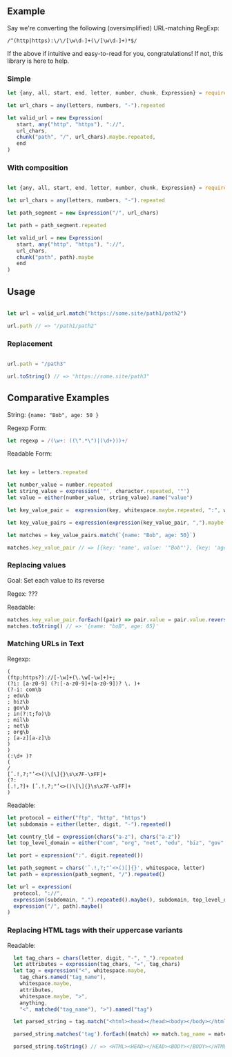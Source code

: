 ## Example 

Say we're converting the following (oversimplified) URL-matching RegExp:

```
/^(http|https):\/\/[\w\d-]+(\/[\w\d-]+)*$/
```

If the above if intuitive and easy-to-read for you, congratulations! If not, this library is here to help.

### Simple

```js
let {any, all, start, end, letter, number, chunk, Expression} = require('simple_expression')

let url_chars = any(letters, numbers, "-").repeated

let valid_url = new Expression(
   start, any("http", "https"), "://", 
   url_chars,
   chunk("path", "/", url_chars).maybe.repeated,
   end
)
```

### With composition

```js

let {any, all, start, end, letter, number, chunk, Expression} = require('simple_expression')

let url_chars = any(letters, numbers, "-").repeated

let path_segment = new Expression("/", url_chars)

let path = path_segment.repeated

let valid_url = new Expression(
   start, any("http", "https"), "://",
   url_chars,
   chunk("path", path).maybe
   end
)

```

## Usage

```js

let url = valid_url.match("https://some.site/path1/path2")

url.path // => "/path1/path2"
```

### Replacement
```js

url.path = "/path3"

url.toString() // => "https://some.site/path3"

```


## Comparative Examples

String:  `{name: "Bob", age: 50 }`


Regexp Form:

```js
let regexp = /(\w+: ((\".*\")|(\d+)))+/
```

Readable Form:
```js

let key = letters.repeated

let number_value = number.repeated
let string_value = expression('"', character.repeated, '"')
let value = either(number_value, string_value).name("value")

let key_value_pair =  expression(key, whitespace.maybe.repeated, ":", whitespace.maybe.repeated, value).name("key_value_pair")

let key_value_pairs = expression(expression(key_value_pair, ",").maybe.repeated, key_value_pair)

let matches = key_value_pairs.match(`{name: "Bob", age: 50}`)

matches.key_value_pair // => [{key: 'name', value: '"Bob"'}, {key: 'age', value: 50}]
```

### Replacing values

Goal: Set each value to its reverse

Regex: ???

Readable:

```js 
matches.key_value_pair.forEach((pair) => pair.value = pair.value.reverse())
matches.toString() // => '{name: "boB", age: 05}'
```

### Matching URLs in Text

Regexp:

```
(
(ftp;https?)://[-\w]+(\.\w[-\w]+)+;
(?i: [a-z0-9] (?:[-a-z0-9]+[a-z0-9])? \. )+
(?-i: com\b
; edu\b
; biz\b
; gov\b
; in(?:t;fo)\b 
; mil\b
; net\b
; org\b
; [a-z][a-z]\b
)
)
(:\d+ )?
(
/
[ˆ.!,?;"’<>()\[\]{}\s\x7F-\xFF]+
(?:
[.!,?]+ [ˆ.!,?;"’<>()\[\]{}\s\x7F-\xFF]+
)
```

Readable:

```js
let protocol = either("ftp", "http", "https")
let subdomain = either(letter, digit, "-").repeated()

let country_tld = expression(chars("a-z"), chars("a-z"))
let top_level_domain = either("com", "org", "net", "edu", "biz", "gov", "mil", country_tld)

let port = expression(":", digit.repeated())

let path_segment = chars('ˆ.!,?;"’<>()[]{}', whitespace, letter)
let path = expression(path_segment, "/").repeated()

let url = expression(
  protocol, "://", 
  expression(subdomain, ".").repeated().maybe(), subdomain, top_level_domain, port.maybe(), 
  expression("/", path).maybe()
)
```

### Replacing HTML tags with their uppercase variants

Readable:

```js
  let tag_chars = chars(letter, digit, "-", "_").repeated
  let attributes = expression(tag_chars, "=", tag_chars)
  let tag = expression("<", whitespace.maybe, 
    tag_chars.named("tag_name"), 
    whitespace.maybe, 
    attributes, 
    whitespace.maybe, ">", 
    anything, 
    "<", matched("tag_name"), ">").named("tag")

  let parsed_string = tag.match("<html><head></head><body></body></html>")

  parsed_string.matches('tag').forEach((match) => match.tag_name = match.tag_name.toUpperCase())

  parsed_string.toString() // => <HTML><HEAD></HEAD><BODY></BODY></HTML>
```